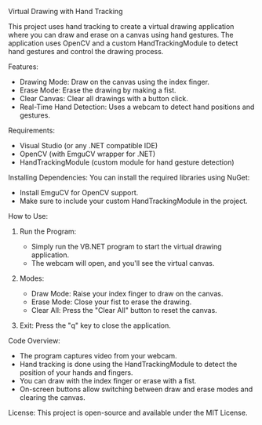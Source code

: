 Virtual Drawing with Hand Tracking

This project uses hand tracking to create a virtual drawing application where you can draw and erase on a canvas using hand gestures. The application uses OpenCV and a custom HandTrackingModule to detect hand gestures and control the drawing process.

Features:
- Drawing Mode: Draw on the canvas using the index finger.
- Erase Mode: Erase the drawing by making a fist.
- Clear Canvas: Clear all drawings with a button click.
- Real-Time Hand Detection: Uses a webcam to detect hand positions and gestures.

Requirements:
- Visual Studio (or any .NET compatible IDE)
- OpenCV (with EmguCV wrapper for .NET)
- HandTrackingModule (custom module for hand gesture detection)

Installing Dependencies:
You can install the required libraries using NuGet:
- Install EmguCV for OpenCV support.
- Make sure to include your custom HandTrackingModule in the project.

How to Use:
1. Run the Program:
   - Simply run the VB.NET program to start the virtual drawing application.
   - The webcam will open, and you'll see the virtual canvas.

2. Modes:
   - Draw Mode: Raise your index finger to draw on the canvas.
   - Erase Mode: Close your fist to erase the drawing.
   - Clear All: Press the "Clear All" button to reset the canvas.

3. Exit: Press the "q" key to close the application.

Code Overview:
- The program captures video from your webcam.
- Hand tracking is done using the HandTrackingModule to detect the position of your hands and fingers.
- You can draw with the index finger or erase with a fist.
- On-screen buttons allow switching between draw and erase modes and clearing the canvas.

License:
This project is open-source and available under the MIT License.
